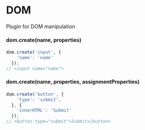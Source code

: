 # DOM

Plugin for DOM manipulation

#### dom.create(name, properties)
```js
dom.create('input', {
    'name': 'name'
  });
// <input name="name">
```

#### dom.create(name, properties, assignmentProperties)
```js
dom.create('button', {
    'type': 'submit',
  }, {
    'innerHTML': 'Submit'
  });
// <button type="submit">Submit</button>
```
